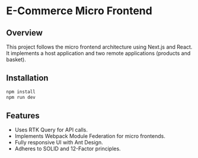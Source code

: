 # E-Commerce Micro Frontend

## Overview
This project follows the micro frontend architecture using Next.js and React. 
It implements a host application and two remote applications (products and basket).

## Installation
```sh
npm install
npm run dev
```

## Features
- Uses RTK Query for API calls.
- Implements Webpack Module Federation for micro frontends.
- Fully responsive UI with Ant Design.
- Adheres to SOLID and 12-Factor principles.
